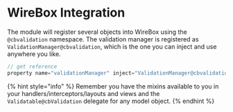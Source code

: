 # WireBox Integration

The module will register several objects into WireBox using the `@cbvalidation` namespace. The validation manager is registered as `ValidationManager@cbvalidation`, which is the one you can inject and use anywhere you like.

```javascript
// get reference
property name="validationManager" inject="ValidationManager@cbvalidation";
```

{% hint style="info" %}
Remember you have the mixins available to you in your handlers/interceptors/layouts and views and the `Validatable@cbValidation` delegate for any model object.
{% endhint %}
